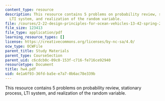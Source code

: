 ```yaml
---
content_type: resource
description: This resource contains 5 problems on probability review, stationary process,
  LTI system, and realization of the random variable.
file: /courses/2-22-design-principles-for-ocean-vehicles-13-42-spring-2005/4e1a6f9336fdba5ee7a70b6ac78e339b_hw4.pdf
file_size: 123413
file_type: application/pdf
learning_resource_types: []
license: https://creativecommons.org/licenses/by-nc-sa/4.0/
ocw_type: OCWFile
parent_title: Study Materials
parent_type: CourseSection
parent_uid: c6cdcb0c-09c0-153f-c716-fe716ce92940
resourcetype: Document
title: hw4.pdf
uid: 4e1a6f93-36fd-ba5e-e7a7-0b6ac78e339b
---
```

This resource contains 5 problems on probability review, stationary process, LTI system, and realization of the random variable.